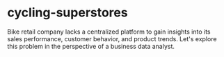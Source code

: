 # cycling-superstores
Bike retail company lacks a centralized platform to gain insights into its sales performance, customer behavior, and product trends. Let's explore this problem in the perspective of a business data analyst.
